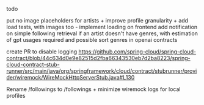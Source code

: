todo

put no image placeholders for artists +
improve profile granularity +
add load tests, with images too - 
implement loading on frontend
add notification on simple following retrieval if an artist doesn't have genres, with estimation of 
gpt usages required and possible
sort genres in openai contracts

create PR to disable logging https://github.com/spring-cloud/spring-cloud-contract/blob/44c634d0e9e82515d2fba66343530eb7d2ba8223/spring-cloud-contract-stub-runner/src/main/java/org/springframework/cloud/contract/stubrunner/provider/wiremock/WireMockHttpServerStub.java#L130


Rename /followings to /followings +
minimize wiremock logs for local profiles